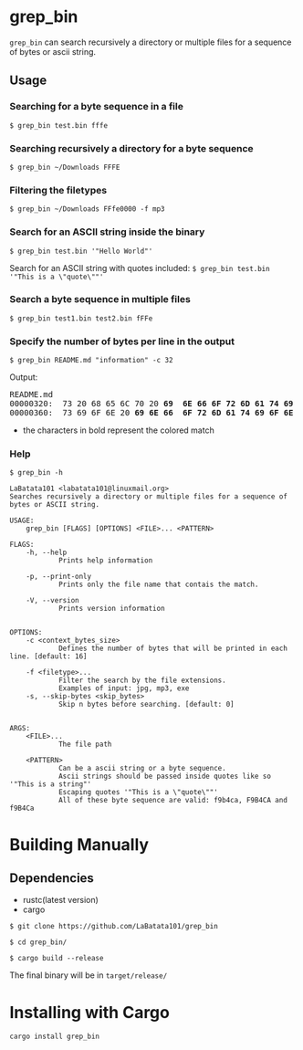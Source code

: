 # grep_bin
`grep_bin` can search recursively a directory or multiple files for a sequence of bytes or ascii string.

## Usage
### Searching for a byte sequence in a file
`$ grep_bin test.bin fffe`

### Searching recursively a directory for a byte sequence
`$ grep_bin ~/Downloads FFFE`

### Filtering the filetypes
`$ grep_bin ~/Downloads FFfe0000 -f mp3 `

### Search for an ASCII string inside the binary
`$ grep_bin test.bin '"Hello World"'`

Search for an ASCII string with quotes included: `$ grep_bin test.bin '"This is a \"quote\""'`

### Search a byte sequence in multiple files
`$ grep_bin test1.bin test2.bin fFFe`

### Specify the number of bytes per line in the output
`$ grep_bin README.md "information" -c 32`

Output:
<pre>
README.md
00000320:  73 20 68 65 6C 70 20 <b>69  6E 66 6F 72 6D 61 74 69  6F 6E</b> 0A 0A 20 20 20 20  2D 56 2C 20 2D 2D 76 65   |s help <b>information</b>..    -V, --ve|
00000360:  73 69 6F 6E 20 <b>69 6E 66  6F 72 6D 61 74 69 6F 6E</b>  0A 0A 0A 4F 50 54 49 4F  4E 53 3A 0A 20 20 20 20   |sion <b>information</b>...OPTIONS:.    |
</pre>
* the characters in bold represent the colored match
### Help
```
$ grep_bin -h

LaBatata101 <labatata101@linuxmail.org>
Searches recursively a directory or multiple files for a sequence of bytes or ASCII string.

USAGE:
    grep_bin [FLAGS] [OPTIONS] <FILE>... <PATTERN>

FLAGS:
    -h, --help          
            Prints help information

    -p, --print-only    
            Prints only the file name that contais the match.

    -V, --version       
            Prints version information


OPTIONS:
    -c <context_bytes_size>          
            Defines the number of bytes that will be printed in each line. [default: 16]

    -f <filetype>...                 
            Filter the search by the file extensions.
            Examples of input: jpg, mp3, exe
    -s, --skip-bytes <skip_bytes>    
            Skip n bytes before searching. [default: 0]


ARGS:
    <FILE>...    
            The file path

    <PATTERN>    
            Can be a ascii string or a byte sequence.
            Ascii strings should be passed inside quotes like so '"This is a string"'
            Escaping quotes '"This is a \"quote\""'
            All of these byte sequence are valid: f9b4ca, F9B4CA and f9B4Ca
```

# Building Manually
## Dependencies
- rustc(latest version)
- cargo

`$ git clone https://github.com/LaBatata101/grep_bin`

`$ cd grep_bin/`

`$ cargo build --release`

The final binary will be in `target/release/`

# Installing with Cargo
`cargo install grep_bin`
